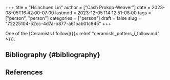 +++
title = "Hsinchuen Lin"
author = ["Cash Prokop-Weaver"]
date = 2023-08-05T16:42:00-07:00
lastmod = 2023-12-05T14:12:51-08:00
tags = ["person", "person"]
categories = ["person"]
draft = false
slug = "72225104-52cc-4d7a-b877-a61bab01c845"
+++

One of the [Ceramists I follow]({{< relref "ceramists_potters_i_follow.md" >}}).


## Bibliography {#bibliography}

## References

<style>.csl-entry{text-indent: -1.5em; margin-left: 1.5em;}</style><div class="csl-bib-body">
</div>
